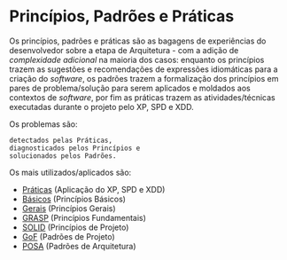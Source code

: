 # Princípios, Padrões e Práticas

Os princípios, padrões e práticas são as bagagens de experiências do desenvolvedor sobre a etapa de Arquitetura - com a adição de _complexidade adicional_ na maioria dos casos: enquanto os princípios trazem as sugestões e recomendações de expressões idiomáticas para a criação do _software_, os padrões trazem a formalização dos princípios em pares de problema/solução para serem aplicados e moldados aos contextos de _software_, por fim as práticas trazem as atividades/técnicas executadas durante o projeto pelo XP, SPD e XDD.

Os problemas são:
```
detectados pelas Práticas,
diagnosticados pelos Princípios e
solucionados pelos Padrões.
```

Os mais utilizados/aplicados são:

* [Práticas](praticas.md "Práticas") (Aplicação do XP, SPD e XDD)
* [Básicos](basicos.md "Básicos") (Princípios Básicos)
* [Gerais](gerais.md "Gerais") (Princípios Gerais)
* [GRASP](grasp.md "GRASP") (Princípios Fundamentais)
* [SOLID](solid.md "SOLID") (Princípios de Projeto)
* [GoF](gof.md "GoF") (Padrões de Projeto)
* [POSA](posa.md "POSA") (Padrões de Arquitetura)
